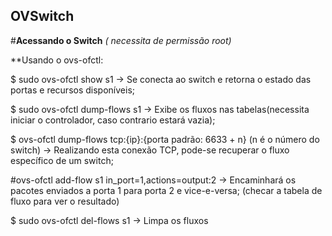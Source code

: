 ## OVSwitch

#**Acessando o Switch**
*( necessita de permissão root)*







**Usando o ovs-ofctl:

$ sudo ovs-ofctl show s1
-> Se conecta ao switch e retorna o estado das portas e recursos disponíveis;

$ sudo ovs-ofctl dump-flows s1
-> Exibe os fluxos nas tabelas(necessita iniciar o controlador, caso contrario estará vazia);

$ ovs-ofctl dump-flows tcp:{ip}:{porta padrão: 6633 + n} (n é o número do switch)
-> Realizando esta conexão TCP, pode-se recuperar o fluxo específico de um switch;

#ovs-ofctl add-flow s1 in_port=1,actions=output:2 
-> Encaminhará os pacotes enviados a porta 1 para porta 2 e vice-e-versa;
(checar a tabela de fluxo para ver o resultado)

$ sudo ovs-ofctl del-flows s1 
-> Limpa os fluxos

